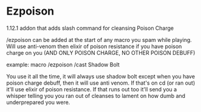 # Ezpoison
1.12.1 addon that adds slash command for cleansing Poison Charge

/ezpoison
can be added at the start of any macro you spam while playing. Will use anti-venom then elixir of poison resistance if you have poison charge on you (AND ONLY POISON CHARGE, NO OTHER POISON DEBUFF)

example: macro
/ezpoison
/cast Shadow Bolt

You use it all the time, it will always use shadow bolt except when you have poison charge debuff, then it will use anti venom. If that's on cd (or ran out) it'll use elixir of poison resistance. If that runs out too it'll send you a whisper telling you you ran out of cleanses to lament on how dumb and underprepared you were.
